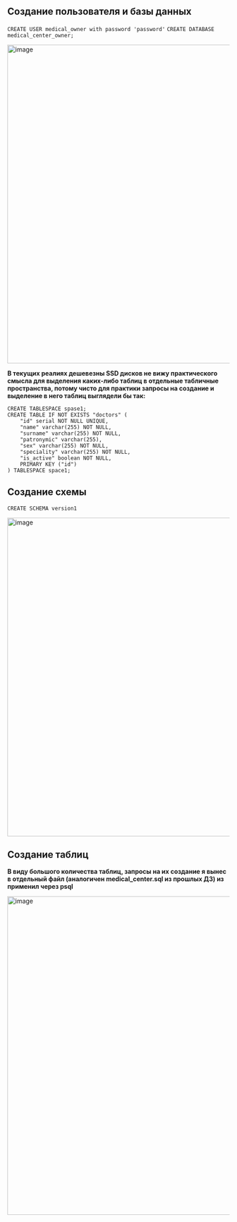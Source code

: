 ## Создание пользователя и базы данных

```CREATE USER medical_owner with password 'password'```
```CREATE DATABASE medical_center_owner;```

<img width="907" height="722" alt="image" src="https://github.com/user-attachments/assets/08fc9bba-cec3-4359-bea4-0b3f2119e76a" />

__В текущих реалиях дешевезны SSD дисков не вижу практического смысла для выделения каких-либо таблиц в отдельные табличные пространства, потому чисто для практики запросы на создание и выделение в него таблиц выглядели бы так:__

```
CREATE TABLESPACE spase1;
CREATE TABLE IF NOT EXISTS "doctors" (
	"id" serial NOT NULL UNIQUE,
	"name" varchar(255) NOT NULL,
	"surname" varchar(255) NOT NULL,
	"patronymic" varchar(255),
	"sex" varchar(255) NOT NULL,
	"speciality" varchar(255) NOT NULL,
	"is_active" boolean NOT NULL,
	PRIMARY KEY ("id")
) TABLESPACE space1;
```

## Создание схемы

```CREATE SCHEMA version1```

<img width="907" height="722" alt="image" src="https://github.com/user-attachments/assets/08fc9bba-cec3-4359-bea4-0b3f2119e76a" />

## Создание таблиц

__В виду большого количества таблиц, запросы на их создание я вынес в отдельный файл (аналогичен medical_center.sql из прошлых ДЗ) из применил через psql__

<img width="907" height="722" alt="image" src="https://github.com/user-attachments/assets/08fc9bba-cec3-4359-bea4-0b3f2119e76a" />
